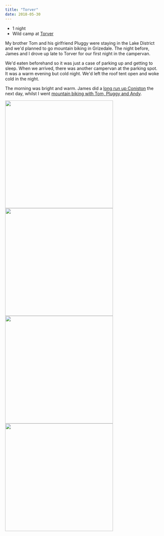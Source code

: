 ```yaml
---
title: "Torver"
date: 2018-05-30
---
```


* 1 night
* Wild camp at [Torver](https://goo.gl/maps/TFQFrLn1jj2N1UFG6)

My brother Tom and his girlfriend Pluggy were staying in the Lake District and we'd planned to go mountain biking in Grizedale. The night before, James and I drove up late to Torver for our first night in the campervan.

We'd eaten beforehand so it was just a case of parking up and getting to sleep. When we arrived, there was another campervan at the parking spot. It was a warm evening but cold night. We'd left the roof tent open and woke cold in the night. 

The morning was bright and warm. James did a [long run up Coniston](https://www.strava.com/activities/1602315750) the next day, whilst I went [mountain biking with Tom, Pluggy and Andy](https://www.strava.com/activities/1601771956).

<img src="https://bit.ly/2VtVEpn" width="350"><img src="https://bit.ly/2I6RpYG" width="350">
<img src="https://bit.ly/2TvJrxN" width="350"><img src="https://bit.ly/2TqY4T0" width="350">

